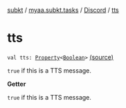 [subkt](../../index.md) / [myaa.subkt.tasks](../index.md) / [Discord](index.md) / [tts](./tts.md)

# tts

`val tts: `[`Property`](https://docs.gradle.org/current/javadoc/org/gradle/api/provider/Property.html)`<`[`Boolean`](https://kotlinlang.org/api/latest/jvm/stdlib/kotlin/-boolean/index.html)`>` [(source)](https://github.com/Myaamori/SubKt/blob/0.1.12/src/main/kotlin/myaa/subkt/tasks/discordtask.kt#L433)

`true` if this is a TTS message.

**Getter**

`true` if this is a TTS message.

